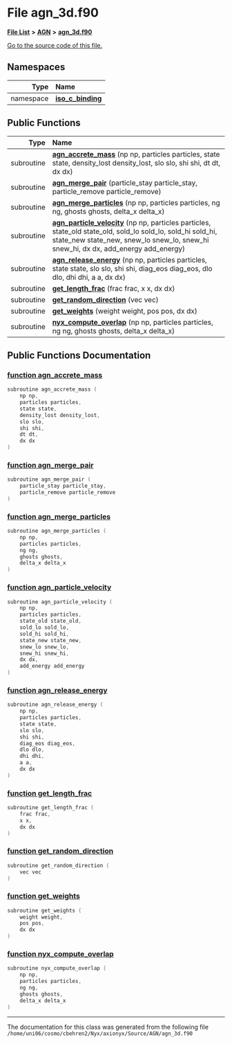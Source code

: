 
# File agn\_3d.f90


[**File List**](files.md) **>** [**AGN**](dir_ae7083928535d9dc761b73e4a2ad022f.md) **>** [**agn\_3d.f90**](agn__3d_8f90.md)

[Go to the source code of this file.](agn__3d_8f90_source.md)












## Namespaces

| Type | Name |
| ---: | :--- |
| namespace | [**iso\_c\_binding**](namespaceiso__c__binding.md) <br> |






## Public Functions

| Type | Name |
| ---: | :--- |
|  subroutine | [**agn\_accrete\_mass**](agn__3d_8f90.md#function-agn-accrete-mass) (np np, particles particles, state state, density\_lost density\_lost, slo slo, shi shi, dt dt, dx dx) <br> |
|  subroutine | [**agn\_merge\_pair**](agn__3d_8f90.md#function-agn-merge-pair) (particle\_stay particle\_stay, particle\_remove particle\_remove) <br> |
|  subroutine | [**agn\_merge\_particles**](agn__3d_8f90.md#function-agn-merge-particles) (np np, particles particles, ng ng, ghosts ghosts, delta\_x delta\_x) <br> |
|  subroutine | [**agn\_particle\_velocity**](agn__3d_8f90.md#function-agn-particle-velocity) (np np, particles particles, state\_old state\_old, sold\_lo sold\_lo, sold\_hi sold\_hi, state\_new state\_new, snew\_lo snew\_lo, snew\_hi snew\_hi, dx dx, add\_energy add\_energy) <br> |
|  subroutine | [**agn\_release\_energy**](agn__3d_8f90.md#function-agn-release-energy) (np np, particles particles, state state, slo slo, shi shi, diag\_eos diag\_eos, dlo dlo, dhi dhi, a a, dx dx) <br> |
|  subroutine | [**get\_length\_frac**](agn__3d_8f90.md#function-get-length-frac) (frac frac, x x, dx dx) <br> |
|  subroutine | [**get\_random\_direction**](agn__3d_8f90.md#function-get-random-direction) (vec vec) <br> |
|  subroutine | [**get\_weights**](agn__3d_8f90.md#function-get-weights) (weight weight, pos pos, dx dx) <br> |
|  subroutine | [**nyx\_compute\_overlap**](agn__3d_8f90.md#function-nyx-compute-overlap) (np np, particles particles, ng ng, ghosts ghosts, delta\_x delta\_x) <br> |








## Public Functions Documentation


### <a href="#function-agn-accrete-mass" id="function-agn-accrete-mass">function agn\_accrete\_mass </a>


```cpp
subroutine agn_accrete_mass (
    np np,
    particles particles,
    state state,
    density_lost density_lost,
    slo slo,
    shi shi,
    dt dt,
    dx dx
) 
```



### <a href="#function-agn-merge-pair" id="function-agn-merge-pair">function agn\_merge\_pair </a>


```cpp
subroutine agn_merge_pair (
    particle_stay particle_stay,
    particle_remove particle_remove
) 
```



### <a href="#function-agn-merge-particles" id="function-agn-merge-particles">function agn\_merge\_particles </a>


```cpp
subroutine agn_merge_particles (
    np np,
    particles particles,
    ng ng,
    ghosts ghosts,
    delta_x delta_x
) 
```



### <a href="#function-agn-particle-velocity" id="function-agn-particle-velocity">function agn\_particle\_velocity </a>


```cpp
subroutine agn_particle_velocity (
    np np,
    particles particles,
    state_old state_old,
    sold_lo sold_lo,
    sold_hi sold_hi,
    state_new state_new,
    snew_lo snew_lo,
    snew_hi snew_hi,
    dx dx,
    add_energy add_energy
) 
```



### <a href="#function-agn-release-energy" id="function-agn-release-energy">function agn\_release\_energy </a>


```cpp
subroutine agn_release_energy (
    np np,
    particles particles,
    state state,
    slo slo,
    shi shi,
    diag_eos diag_eos,
    dlo dlo,
    dhi dhi,
    a a,
    dx dx
) 
```



### <a href="#function-get-length-frac" id="function-get-length-frac">function get\_length\_frac </a>


```cpp
subroutine get_length_frac (
    frac frac,
    x x,
    dx dx
) 
```



### <a href="#function-get-random-direction" id="function-get-random-direction">function get\_random\_direction </a>


```cpp
subroutine get_random_direction (
    vec vec
) 
```



### <a href="#function-get-weights" id="function-get-weights">function get\_weights </a>


```cpp
subroutine get_weights (
    weight weight,
    pos pos,
    dx dx
) 
```



### <a href="#function-nyx-compute-overlap" id="function-nyx-compute-overlap">function nyx\_compute\_overlap </a>


```cpp
subroutine nyx_compute_overlap (
    np np,
    particles particles,
    ng ng,
    ghosts ghosts,
    delta_x delta_x
) 
```



------------------------------
The documentation for this class was generated from the following file `/home/uni06/cosmo/cbehren2/Nyx/axionyx/Source/AGN/agn_3d.f90`